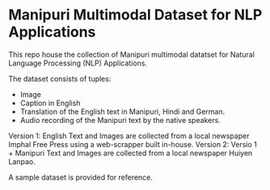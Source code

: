 # Manipuri Multimodal Dataset for NLP Applications

This repo house the collection of Manipuri multimodal datatset for Natural Language Processing (NLP) Applications.

The dataset consists of tuples:

- Image
- Caption in English
- Translation of the English text in Manipuri, Hindi and German.
- Audio recording of the Manipuri text by the native speakers.

Version 1: English Text and Images are collected from a local newspaper Imphal Free Press using a web-scrapper built in-house.
Version 2: Versio 1 + Manipuri Text and Images are collected from a local newspaper Huiyen Lanpao.

A sample dataset is provided for reference.



